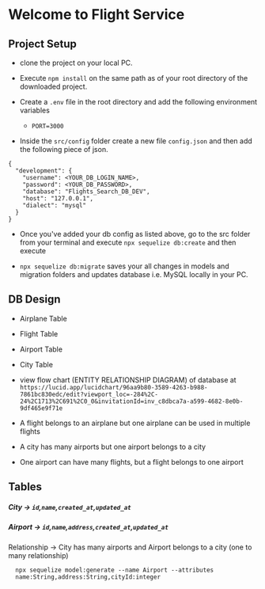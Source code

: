 # Welcome to Flight Service

## Project Setup
- clone the project on your local PC.

- Execute `npm install` on the same path as of your root directory of the downloaded project.

- Create a `.env` file in the root directory and add the following environment variables
  - `PORT=3000`
  
- Inside the `src/config` folder create a new file `config.json` and then add the following piece of json.
```
{
  "development": {
    "username": <YOUR_DB_LOGIN_NAME>,
    "password": <YOUR_DB_PASSWORD>,
    "database": "Flights_Search_DB_DEV",
    "host": "127.0.0.1",
    "dialect": "mysql"
  }
}

```
- Once you've added your db config as listed above, go to the src folder from your terminal and execute `npx sequelize db:create` and then execute

- `npx sequelize db:migrate` saves your all changes in models and migration folders and updates database i.e. MySQL locally in your PC.

## DB Design
  - Airplane Table
  - Flight Table
  - Airport Table
  - City Table

- view flow chart (ENTITY RELATIONSHIP DIAGRAM) of database at `https://lucid.app/lucidchart/96aa9b80-3589-4263-b988-7861bc830edc/edit?viewport_loc=-284%2C-24%2C1713%2C691%2C0_0&invitationId=inv_c8dbca7a-a599-4682-8e0b-9df465e9f71e`
- A flight belongs to an airplane but one airplane can be used in multiple flights
- A city has many airports but one airport belongs to a city
- One airport can have many flights, but a flight belongs to one airport


## Tables

##### City -> `id`,`name`,`created_at`,`updated_at`
##### Airport -> `id`,`name`,`address`,`created_at`,`updated_at`
  Relationship -> City has many airports and Airport belongs to a city (one to many relationship)

```
  npx sequelize model:generate --name Airport --attributes
  name:String,address:String,cityId:integer
  ```
  
